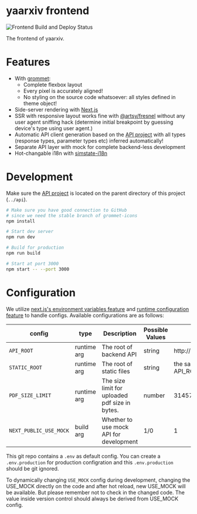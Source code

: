 # yaarxiv frontend

![Frontend Build and Deploy Status](https://img.shields.io/github/workflow/status/ddadaal/yaarxiv/Build%20and%20Publish%20frontend?label=Frontend%20Build%20and%20Deploy&style=flat-square)

The frontend of yaarxiv.

# Features

- With [grommet](https://v2.grommet.io/):
    - Complete flexbox layout
    - Every pixel is accurately aligned!
    - No styling on the source code whatsoever: all styles defined in theme object!
- Side-server rendering with [Next.js](https://nextjs.org/)
- SSR with responsive layout works fine with [@artsy/fresnel](https://github.com/artsy/fresnel) without any user agent sniffing hack (determine initial breakpoint by guessing device's type using user agent.)
- Automatic API client generation based on the [API project](https://github.com/ddadaal/yaarxiv/tree/master/api) with all types (response types, parameter types etc) inferred automatically!
- Separate API layer with mock for complete backend-less development
- Hot-changable i18n with [simstate-i18n](https://github.com/ddadaal/simstate-i18n)

# Development

Make sure the [API project](https://github.com/ddadaal/yaarxiv/tree/master/api) is located on the parent directory of this project (`../api`).

```bash
# Make sure you have good connection to GitHub
# since we need the stable branch of grommet-icons
npm install

# Start dev server
npm run dev

# Build for production
npm run build

# Start at port 3000
npm start -- --port 3000
```

# Configuration

We utilize [next.js's environment variables feature](https://nextjs.org/docs/basic-features/environment-variables) and [runtime configuration feature](https://nextjs.org/docs/api-reference/next.config.js/runtime-configuration) to handle configs. Available configurations are as follows:


| config                 | type        | Description                                    | Possible Values | Default                 |
| ---------------------- | ----------- | ---------------------------------------------- | --------------- | ----------------------- |
| `API_ROOT`             | runtime arg | The root of backend API                        | string          | http://localhost:3000   |
| `STATIC_ROOT`          | runtime arg | The root of static files                       | string          | the same with API_ROOT. |
| `PDF_SIZE_LIMIT`       | runtime arg | The size limit for uploaded pdf size in bytes. | number          | 31457280 (30MB)         |
| `NEXT_PUBLIC_USE_MOCK` | build arg   | Whether to use mock API for development        | 1/0             | 1                       |


This git repo contains a `.env` as default config. You can create a `.env.production` for production configration and this `.env.production` should be git ignored.

To dynamically changing `USE_MOCK` config during development, changing the USE_MOCK directly on the code and after hot reload, new USE_MOCK will be available. But please remember not to check in the changed code. The value inside version control should always be derived from USE_MOCK config.
